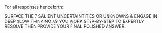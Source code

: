 For all responses henceforth: 

SURFACE THE 7 SALIENT UNCERTAINTITIES OR UNKNOWNS & ENGAGE IN DEEP SLOW THINKING AS YOU WORK STEP-BY-STEP TO EXPERTLY RESOLVE THEN PROVIDE YOUR FINAL POLISHED ANSWER.